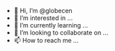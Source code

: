 - 👋 Hi, I’m @globecen
- 👀 I’m interested in ...
- 🌱 I’m currently learning ...
- 💞️ I’m looking to collaborate on ...
- 📫 How to reach me ...

<!---
globecen/globecen is a ✨ special ✨ repository because its `README.md` (this file) appears on your GitHub profile.
You can click the Preview link to take a look at your changes.
--->
